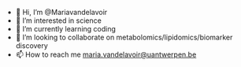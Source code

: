 - 👋 Hi, I’m @Mariavandelavoir
- 👀 I’m interested in science
- 🌱 I’m currently learning coding
- 💞️ I’m looking to collaborate on metabolomics/lipidomics/biomarker discovery
- 📫 How to reach me maria.vandelavoir@uantwerpen.be

<!---
Mariavandelavoir/Mariavandelavoir is a ✨ special ✨ repository because its `README.md` (this file) appears on your GitHub profile.
You can click the Preview link to take a look at your changes.
--->
